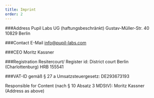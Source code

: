 ```yaml
---
title: Imprint
order: 2
---
```


###Address
Pupil Labs UG (haftungsbeschränkt) Gustav-Müller-Str. 40 10829 Berlin

###Contact
E-Mail <a href="mailto:info@pupil-labs.com" target="_blank">info@pupil-labs.com</a>

###CEO
Moritz Kassner

###Registration
Resitercourt/ Register id: District court Berlin (Charlottenburg) HRB 155541

###VAT-ID
gemäß § 27 a Umsatzsteuergesetz: DE293673193

Responsible for Content (nach § 10 Absatz 3 MDStV): Moritz Kassner (Address as above)